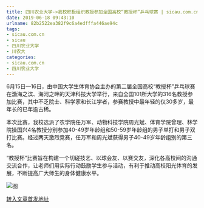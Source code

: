 ```yaml
---
title: 四川农业大学->我校积极组织教授参加全国高校“教授杯”乒乓球赛 | sicau.com.cn
date: 2019-06-18 09:43:10
urlname: 82b2522ea382f9c6a4edfffa446ae94c
tags: 
- sicau.com.cn
- sicau
- 四川农业大学
- 川农大
categories:
- sicau.com.cn
- 四川农业大学
---
```



6月15日—16日，由中国大学生体育协会主办的第二届全国高校“教授杯”乒乓球赛在渤海之滨、海河之畔的天津科技大学举行，来自全国101所大学的316名教授参加比赛，其中不乏院士、科学家和长江学者，参赛教授中最年轻的仅30多岁，最年长的已年逾古稀。

本次比赛，我校选派了农学院任万军、动物科技学院周光斌、体育学院曾理、林学院操国兴4名教授分别参加40-49岁年龄组和50-59岁年龄组的男子单打和男子双打比赛。经过两天激烈竞赛，任万军和周光斌获得男子40-49岁年龄组别的第三名。

“教授杯”比赛旨在构建一个切磋技艺、以球会友、以赛交友，深化各高校间的沟通交流合作，让老师们用实际行动鼓励学生参与活动，有利于推动高校阳光体育的发展，不断提高广大师生的身体健康水平。



![图](https://news.sicau.edu.cn/__local/D/9E/2D/9B8B48D1E41E15CB4B4460FA232_7265D28A_15481.jpg)

[转入文章首发地址](https://news.sicau.edu.cn/info/1078/52098.htm)